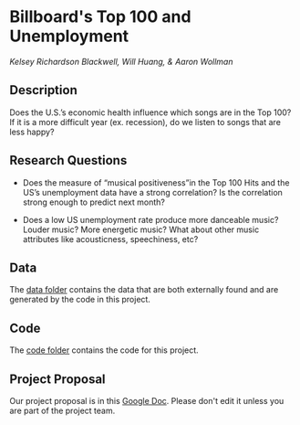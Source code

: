 # Billboard's Top 100 and Unemployment
<em>Kelsey Richardson Blackwell, Will Huang, & Aaron Wollman</em>

## Description
Does the U.S.’s economic health influence which songs are in the Top 100? 
If it is a more difficult year (ex. recession), do we listen to songs that are less happy?

## Research Questions
* Does the measure of “musical positiveness”in the Top 100 Hits and the US’s unemployment data have a strong correlation?  Is the correlation strong enough to predict next month?

* Does a low US unemployment rate produce more danceable music? Louder music? More energetic music?  What about other music attributes like acousticness, speechiness, etc?

## Data
The [data folder](data) contains the data that are both externally found and are generated by the code in this project.

## Code
The [code folder](code) contains the code for this project.

## Project Proposal
Our project proposal is in this [Google Doc](https://docs.google.com/document/d/101GSDSapQ_7yLRt6qMuSxa44chKkBjAC-0XAKIOrXtc/edit?usp=sharing).
Please don't edit it unless you are part of the project team.

